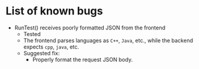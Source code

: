 # List of known bugs
- RunTest() receives poorly formatted JSON from the frontend
  - Tested
  - The frontend parses languages as `C++`, `Java`, etc., while the backend expects `cpp`, `java`, etc.
  - Suggested fix:
    - Properly format the request JSON body.